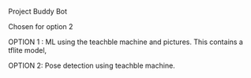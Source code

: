 Project Buddy Bot

Chosen for option 2

OPTION 1 : ML using the teachble machine and pictures. This contains a tflite model,

OPTION 2: Pose detection using teachble machine.
